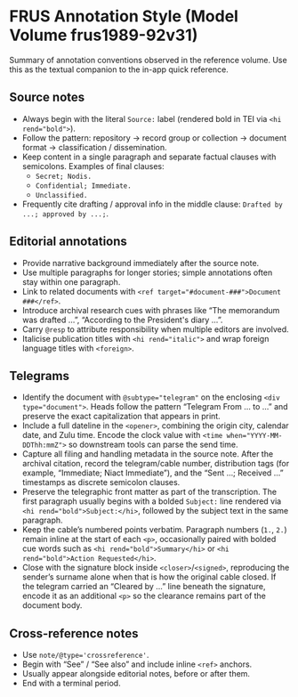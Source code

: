 # FRUS Annotation Style (Model Volume frus1989-92v31)

Summary of annotation conventions observed in the reference volume. Use
this as the textual companion to the in-app quick reference.

## Source notes

* Always begin with the literal `Source:` label (rendered bold in TEI via
  `<hi rend="bold">`).
* Follow the pattern: repository → record group or collection → document
  format → classification / dissemination.
* Keep content in a single paragraph and separate factual clauses with
  semicolons. Examples of final clauses:
  * `Secret; Nodis.`
  * `Confidential; Immediate.`
  * `Unclassified.`
* Frequently cite drafting / approval info in the middle clause:
  `Drafted by ...; approved by ...;`.

## Editorial annotations

* Provide narrative background immediately after the source note.
* Use multiple paragraphs for longer stories; simple annotations often
  stay within one paragraph.
* Link to related documents with `<ref target="#document-###">Document ###</ref>`.
* Introduce archival research cues with phrases like “The memorandum was
  drafted …”, “According to the President's diary …”.
* Carry `@resp` to attribute responsibility when multiple editors are
  involved.
* Italicise publication titles with `<hi rend="italic">` and wrap foreign
  language titles with `<foreign>`.

## Telegrams

* Identify the document with `@subtype="telegram"` on the enclosing
  `<div type="document">`. Heads follow the pattern “Telegram From … to …”
  and preserve the exact capitalization that appears in print.
* Include a full dateline in the `<opener>`, combining the origin city,
  calendar date, and Zulu time. Encode the clock value with `<time
  when="YYYY-MM-DDThh:mmZ">` so downstream tools can parse the send time.
* Capture all filing and handling metadata in the source note. After the
  archival citation, record the telegram/cable number, distribution tags
  (for example, “Immediate; Niact Immediate”), and the “Sent …; Received …”
  timestamps as discrete semicolon clauses.
* Preserve the telegraphic front matter as part of the transcription. The
  first paragraph usually begins with a bolded `Subject:` line rendered
  via `<hi rend="bold">Subject:</hi>`, followed by the subject text in the
  same paragraph.
* Keep the cable’s numbered points verbatim. Paragraph numbers (`1.`,
  `2.`) remain inline at the start of each `<p>`, occasionally paired with
  bolded cue words such as `<hi rend="bold">Summary</hi>` or `<hi
  rend="bold">Action Requested</hi>`.
* Close with the signature block inside `<closer>`/`<signed>`, reproducing
  the sender’s surname alone when that is how the original cable closed.
  If the telegram carried an “Cleared by …” line beneath the signature,
  encode it as an additional `<p>` so the clearance remains part of the
  document body.

## Cross-reference notes

* Use `note/@type='crossreference'`.
* Begin with “See” / “See also” and include inline `<ref>` anchors.
* Usually appear alongside editorial notes, before or after them.
* End with a terminal period.

